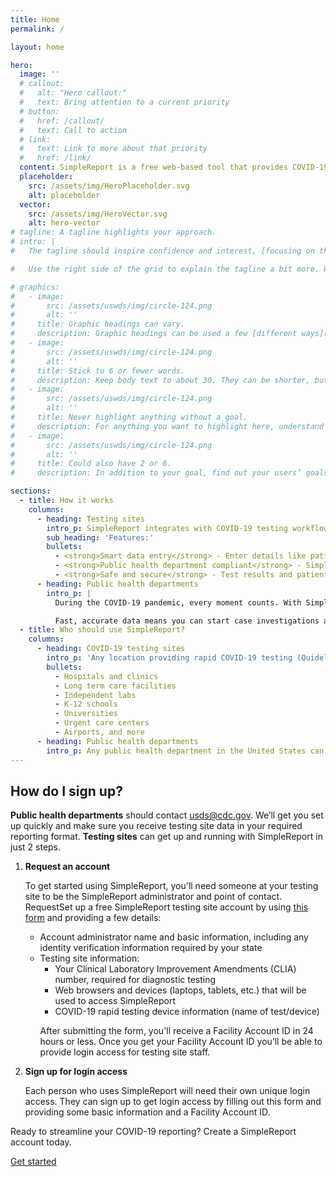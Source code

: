 ```yaml
---
title: Home
permalink: /

layout: home

hero:
  image: ''
  # callout:
  #   alt: "Hero callout:"
  #   text: Bring attention to a current priority
  # button:
  #   href: /callout/
  #   text: Call to action
  # link:
  #   text: Link to more about that priority
  #   href: /link/
  content: SimpleReport is a free web-based tool that provides COVID-19 testing sites an easy way to record results for rapid point-of-care tests and quickly report data to public health departments. <br/> SimpleReport is HIPAA-compliant and backed by the Centers for Disease Control (CDC).
  placeholder:
    src: /assets/img/HeroPlaceholder.svg
    alt: placeholder
  vector:
    src: /assets/img/HeroVector.svg
    alt: hero-vector
# tagline: A tagline highlights your approach.
# intro: |
#   The tagline should inspire confidence and interest, [focusing on the value](javascript:void(0);) that your overall approach offers to your audience. Use a heading typeface and keep your tagline to just a few words, and don’t confuse or mystify.

#   Use the right side of the grid to explain the tagline a bit more. What are your goals? How do you do your work? Write in the present tense, and stay brief here. People who are interested can find details on internal pages.

# graphics:
#   - image:
#       src: /assets/uswds/img/circle-124.png
#       alt: ''
#     title: Graphic headings can vary.
#     description: Graphic headings can be used a few [different ways](javascript:void(0);), depending on what your landing page is for. Highlight your values, specific program areas, or results.
#   - image:
#       src: /assets/uswds/img/circle-124.png
#       alt: ''
#     title: Stick to 6 or fewer words.
#     description: Keep body text to about 30. They can be shorter, but try to be somewhat balanced across all four. It creates a clean appearance with good spacing.
#   - image:
#       src: /assets/uswds/img/circle-124.png
#       alt: ''
#     title: Never highlight anything without a goal.
#     description: For anything you want to highlight here, understand what your users know now, and what activity or impression you want from them after they see it.
#   - image:
#       src: /assets/uswds/img/circle-124.png
#       alt: ''
#     title: Could also have 2 or 6.
#     description: In addition to your goal, find out your users’ goals. [What do they want to know](https://18f.gsa.gov/) or do that supports your mission? Use these headings to show those.

sections:
  - title: How it works
    columns:
      - heading: Testing sites
        intro_p: SimpleReport integrates with COVID-19 testing workflows to streamline data collection and reporting. Smart data entry features let you skip repetitive tasks and get through the testing process faster, while reducing manual data entry errors.
        sub_heading: 'Features:'
        bullets:
          - <strong>Smart data entry</strong> - Enter details like patient and testing site information just one time. Generate pre-filled reports 24/7 in just a few clicks, simply by entering in new test results.
          - <strong>Public health department compliant</strong> - SimpleReport automatically converts your data into the format required by your local public health department. Testing data is sent in real time, eliminating reporting delays.
          - <strong>Safe and secure</strong> - Test results and patient information are securely stored and protected by two-factor authentication.
      - heading: Public health departments
        intro_p: |
          During the COVID-19 pandemic, every moment counts. With SimpleReport, receive consistent, HIPAA-compliant COVID-19 reports from testing sites in real time, customized to meet your reporting requirements. Get results from every testing site using SimpleReport in exactly the same way — eliminating inconsistencies and manual fixes.

          Fast, accurate data means you can start case investigations and contact tracing sooner, stay on top of trends to make informed policy decisions, and quickly plan and prepare for emergencies.
  - title: Who should use SimpleReport?
    columns:
      - heading: COVID-19 testing sites
        intro_p: 'Any location providing rapid COVID-19 testing (Quidel Sofia 2, BD Veritor, Abbott BinaxNow cards, Abbott ID Now, LumiraDX), including:'
        bullets:
          - Hospitals and clinics
          - Long term care facilities
          - Independent labs
          - K-12 schools
          - Universities
          - Urgent care centers
          - Airports, and more
      - heading: Public health departments
        intro_p: Any public health department in the United States can use SimpleReport. SimpleReport is built to scale up and can connect you to thousands of testing sites, ensuring you get results through one tool, in the format that’s easiest for you.
---
```


<div class='grid-container'>
  <div class='grid-row grid-gap'>
    <div class='usa-prose grid-col-9'>
      <h2>How do I sign up?</h2>
      <strong>Public health departments</strong> should contact <a href="mailto:usds@cdc.gov">usds@cdc.gov</a>. We’ll get you set up quickly and make sure you receive testing site data in your required reporting format. 
      <strong>Testing sites</strong> can get up and running with SimpleReport in just 2 steps.
      <ol>
        <li>
          <strong>Request an account</strong>
          <p>
            To get started using SimpleReport, you'll need someone at your testing site to be the SimpleReport administrator and point of contact. RequestSet up a free SimpleReport testing site account by using <a href='https://docs.google.com/forms/d/e/1FAIpQLSepG6FCNhTm-nrIm9h4XKZCQoJRrItjOpMqyymEyj6tYk9V-g/viewform' aria-label='request an account form'>this form</a> and providing a few details:
            <ul>
              <li>
                Account administrator name and basic information, including any identity verification information required by your state
              </li>
              <li>
                Testing site information:
                <ul>
                  <li>
                    Your Clinical Laboratory Improvement Amendments (CLIA) number, required for diagnostic testing
                  </li>
                  <li>
                    Web browsers and devices (laptops, tablets, etc.) that will be used to access SimpleReport
                  </li>
                  <li>
                    COVID-19 rapid testing device information (name of test/device)
                  </li>
                </ul>
                <p>
                  After submitting the form, you'll receive a Facility Account ID in 24 hours or less. Once you get your Facility Account ID you’ll be able to provide login access for testing site staff.
                </p>
              </li>
            </ul>
          </p>
        </li>
        <li>
          <strong>Sign up for login access</strong>
          <p>
            Each person who uses SimpleReport will need their own unique login access. They can sign up to get login access by filling out this form and providing some basic information and a Facility Account ID.
          </p>
        </li>
      </ol>
      <p>Ready to streamline your COVID-19 reporting? Create a SimpleReport account today.</p>
      <a href='https://docs.google.com/forms/d/e/1FAIpQLSepG6FCNhTm-nrIm9h4XKZCQoJRrItjOpMqyymEyj6tYk9V-g/viewform' class='usa-button usa-button--big cta-btn'>Get started</a>
    </div>
  </div>
</div>

<!-- ### Why do I need SimpleReport?

{:.font-heading-xl.margin-y-0"}

Everything up to this point [should help people](<javascript:void(0);>) understand your agency or project: who you are, your goal or mission, and how you approach it. Use this section to encourage them to act. Describe why they should get in touch here, and use an active verb on the button below. “Get in touch,” “Learn more,” and so on.
{:.usa-intro }

[Call to action](#){: .usa-button.usa-button--big } -->
